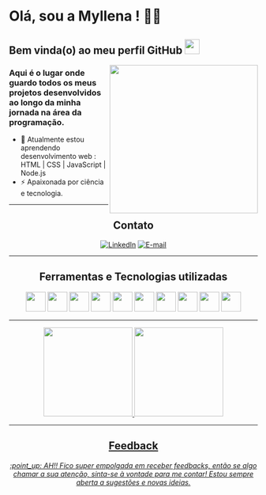 # Olá, sou a Myllena ! 👩‍💻
 ## Bem vinda(o) ao meu perfil GitHub <img src="https://raw.githubusercontent.com/MartinHeinz/MartinHeinz/master/wave.gif" width="30px">
 
 <img align="right" width="300" src="https://i.pinimg.com/originals/88/a9/69/88a969c3e830bbcbff939ea870058d91.gif" />

 ### Aqui é o lugar onde guardo todos os meus projetos desenvolvidos ao longo da minha jornada na área da programação.
 
- 🌱 Atualmente estou aprendendo desenvolvimento web : HTML | CSS | JavaScript | Node.js
- ⚡ Apaixonada por ciência e tecnologia.

<div align="center">

***
## Contato

<div>
 
 [![LinkedIn](https://img.shields.io/badge/LinkedIn-000?style=for-the-badge&logo=linkedin&logoColor=0E76A8)](https://www.linkedin.com/in/myllenamirandamartins/)
 [![E-mail](https://img.shields.io/badge/Gmail-D14836?style=for-the-badge&logo=gmail&logoColor=white)](mailto:mirandamartins05@gmail.com)
</div>


***
## Ferramentas e Tecnologias utilizadas

<div>
<img src="https://cdn.jsdelivr.net/gh/devicons/devicon/icons/trello/trello-plain.svg" width="40" height="40" />   
<img src="https://cdn.jsdelivr.net/gh/devicons/devicon/icons/figma/figma-original.svg" width="40" height="40" />
<img src="https://cdn.jsdelivr.net/gh/devicons/devicon/icons/javascript/javascript-original.svg" width="40" height="40" />
<img src="https://cdn.jsdelivr.net/gh/devicons/devicon/icons/css3/css3-original-wordmark.svg" width="40" height="40" />
<img src="https://cdn.jsdelivr.net/gh/devicons/devicon/icons/html5/html5-original-wordmark.svg" width="40" height="40" />
<img src="https://cdn.jsdelivr.net/gh/devicons/devicon/icons/git/git-original.svg" width="40" height="40" />
<img src="https://cdn.jsdelivr.net/gh/devicons/devicon/icons/nodejs/nodejs-original.svg" width="40" height="40" />
<img src="https://cdn.jsdelivr.net/gh/devicons/devicon/icons/firebase/firebase-plain.svg" width="40" height="40" />
<img src="https://cdn.jsdelivr.net/gh/devicons/devicon/icons/vscode/vscode-original.svg" width="40" height="40" />
<img src="https://cdn.jsdelivr.net/gh/devicons/devicon/icons/jest/jest-plain.svg" width="40" height="40" />
</div>

***
<div>
<a href="https://github.com/myllenammartins">
<img height="180em" src="https://github-readme-stats.vercel.app/api/top-langs/?username=myllenammartins&layout=compact&langs_count=7&theme=tokyonight"/>
<img height="180em" src="https://github-readme-stats.vercel.app/api?username=myllenammartins&show_icons=true&theme=tokyonight&include_all_commits=true&count_private=true"/>
</div>
 
***
## Feedback
<h6> :point_up: AH!! Fico super empolgada em receber feedbacks, então se algo chamar a sua atenção, sinta-se à vontade para me contar! Estou sempre aberta a sugestões e novas ideias. </h6> 
